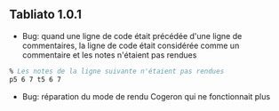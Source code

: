 ## Tabliato 1.0.1

- Bug: quand une ligne de code était précédée d'une ligne de commentaires, la ligne de code était considérée comme un commentaire et les notes n'étaient pas rendues
```ly
% Les notes de la ligne suivante n'étaient pas rendues
p5 6 7 t5 6 7
```
- Bug: réparation du mode de rendu Cogeron qui ne fonctionnait plus
